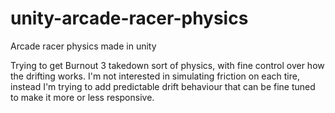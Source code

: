# unity-arcade-racer-physics
Arcade racer physics made in unity

Trying to get Burnout 3 takedown sort of physics, with fine control over how the drifting works.
I'm not interested in simulating friction on each tire, instead I'm trying to add predictable drift behaviour that can be fine tuned to make it more or less responsive.
